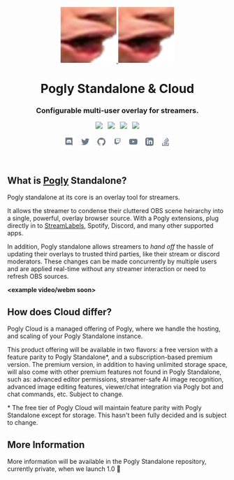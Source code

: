 <p align="center">
    <a href="https://pogly.gg#gh-dark-mode-only" target="_blank">
	<img width="128" src="https://github.com/PoglyApp/.github/blob/main/profile/images/dark/Pog.png" alt="Pogly Logo">
    </a>
    <a href="https://pogly.gg#gh-light-mode-only" target="_blank">
	<img width="128" src="https://github.com/PoglyApp/.github/blob/main/profile/images/light/Pog.png" alt="Pogly Logo">
    </a>
</p>
<p align="center">
    <h1 align="center">
        <b>Pogly</b> Standalone & Cloud
    </h1>
    <h3 align="center">
        Configurable multi-user overlay for streamers.
    </h3>
</p>

<p align="center">
    <!-- <a href="https://github.com/PoglyApp/pogly-standalone"><img src="https://img.shields.io/github/v/release/PoglyApp/pogly-standalone?color=%23ff00a0&include_prereleases&label=version&sort=semver&style=flat-square"></a>
    &nbsp; -->
    <a href="https://github.com/microsoft/TypeScript"><img src="https://img.shields.io/badge/built_with-TypeScript-2F74C0.svg?style=flat-square"></a>
    &nbsp;
    <a href="https://github.com/PoglyApp/pogly-standalone"><img src="https://img.shields.io/badge/built_with-CSharp-6C287D.svg?style=flat-square"></a>
    &nbsp;
    <a href="https://github.com/clockworklabs/spacetimedb"><img src="https://img.shields.io/badge/powered_by-SpacetimeDB-000000.svg?style=flat-square"></a>
    &nbsp;
    <a href="https://github.com/PoglyApp/pogly-standalone/blob/master/LICENSE.txt"><img src="https://img.shields.io/badge/license-tbd-50C878.svg?style=flat-square"></a>
</p>

<p align="center">
    <a href="#"><img height="25" src="https://github.com/PoglyApp/.github/blob/main/profile/images/social/discord.svg" alt="Discord"></a>
    &nbsp;
    <a href="#"><img height="25" src="https://github.com/PoglyApp/.github/blob/main/profile/images/social/twitter.svg" alt="Twitter"></a>
    &nbsp;
    <a href="https://github.com/PoglyApp/pogly-standalone"><img height="25" src="https://github.com/PoglyApp/.github/blob/main/profile/images/social/github.svg" alt="Github"></a>
    &nbsp;
    <a href="#"><img height="25" src="https://github.com/PoglyApp/.github/blob/main/profile/images/social/twitch.svg" alt="Twitch"></a>
    &nbsp;
    <a href="#"><img height="25" src="https://github.com/PoglyApp/.github/blob/main/profile/images/social/youtube.svg" alt="YouTube"></a>
    &nbsp;
    <a href="#"><img height="25" src="https://github.com/PoglyApp/.github/blob/main/profile/images/social/linkedin.svg" alt="LinkedIn"></a>
    &nbsp;
    <a href="https://stackoverflow.com/questions/tagged/poglygg"><img height="25" src="https://github.com/PoglyApp/.github/blob/main/profile/images/social/stackoverflow.svg" alt="StackOverflow"></a>
</p>

<br>

## What is [Pogly](https://pogly.gg) Standalone?

Pogly standalone at its core is an overlay tool for streamers.

It allows the streamer to condense their cluttered OBS scene heirarchy into a single, powerful, overlay browser source. With a Pogly extensions, plug directly in to [StreamLabels](https://streamlabs.com/desktop-widgets/stream-labels), Spotify, Discord, and many other supported apps.

In addition, Pogly standalone allows streamers to *hand off* the hassle of updating their overlays to trusted third parties, like their stream or discord moderators. These changes can be made concurrently by multiple users and are applied real-time without any streamer interaction or need to refresh OBS sources.

**\<example video/webm soon>**

## How does Cloud differ?

Pogly Cloud is a managed offering of Pogly, where we handle the hosting, and scaling of your Pogly Standalone instance.

This product offering will be available in two flavors: a free version with a feature parity to Pogly Standalone*, and a subscription-based premium version. The premium version, in addition to having unlimited storage space, will also come with other premium features not found in Pogly Standalone, such as: advanced editor permissions, streamer-safe AI image recognition, advanced image editing features, viewer/chat integration via Pogly bot and chat commands, etc. Subject to change.

\* The free tier of Pogly Cloud will maintain feature parity with Pogly Standalone except for storage. This hasn't been fully decided and is subject to change.

## More Information

More information will be available in the Pogly Standalone repository, currently private, when we launch 1.0 🎉
